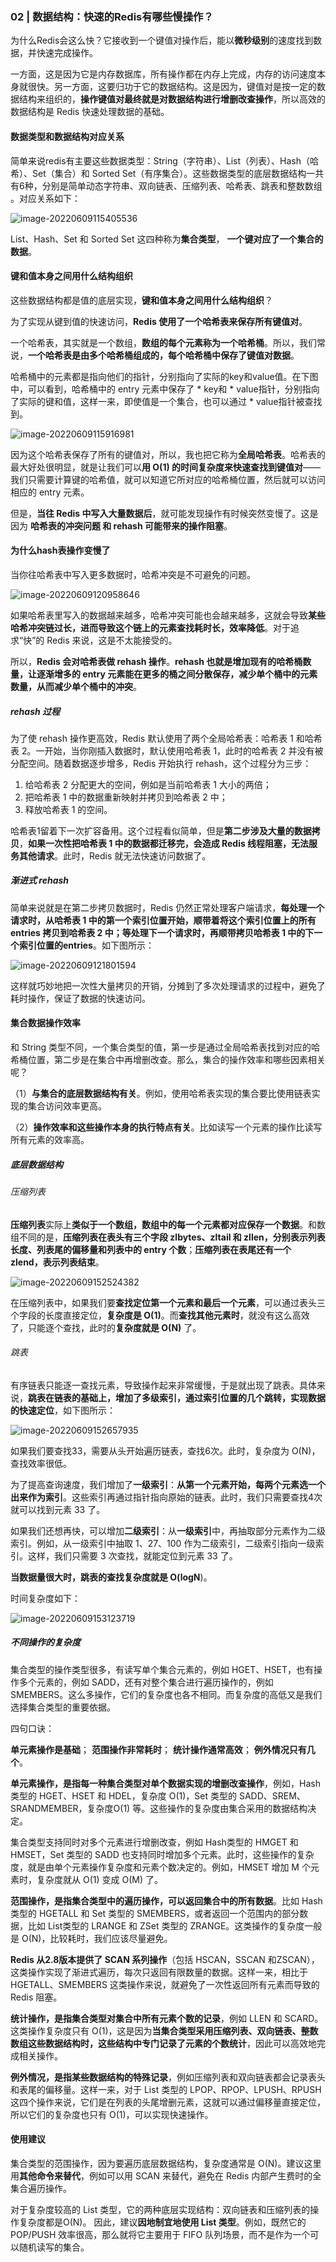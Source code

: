 ### 02 | 数据结构：快速的Redis有哪些慢操作？  

为什么Redis会这么快？它接收到一个键值对操作后，能以**微秒级别**的速度找到数据，并快速完成操作。  

一方面，这是因为它是内存数据库，所有操作都在内存上完成，内存的访问速度本身就很快。另一方面，这要归功于它的数据结构。这是因为，键值对是按一定的数据结构来组织的，**操作键值对最终就是对数据结构进行增删改查操作**，所以高效的数据结构是 Redis 快速处理数据的基础。  

#### 数据类型和数据结构对应关系

简单来说redis有主要这些数据类型：String（字符串）、List（列表）、Hash（哈希）、Set（集合）和 Sorted Set（有序集合）。这些数据类型的底层数据结构一共有6种，分别是简单动态字符串、双向链表、压缩列表、哈希表、跳表和整数数组 。对应关系如下：

![image-20220609115405536](media/images/image-20220609115405536.png)

List、Hash、Set 和 Sorted Set  这四种称为**集合类型**， **一个键对应了一个集合的数据**。

#### 键和值本身之间用什么结构组织

这些数据结构都是值的底层实现，**键和值本身之间用什么结构组织**？

为了实现从键到值的快速访问，**Redis 使用了一个哈希表来保存所有键值对**。

一个哈希表，其实就是一个数组，**数组的每个元素称为一个哈希桶**。所以，我们常说，**一个哈希表是由多个哈希桶组成的，每个哈希桶中保存了键值对数据**。  

哈希桶中的元素都是指向他们的指针，分别指向了实际的key和value值。在下图中，可以看到，哈希桶中的 entry 元素中保存了 * key和 * value指针，分别指向了实际的键和值，这样一来，即使值是一个集合，也可以通过 * value指针被查找到。

![image-20220609115916981](media/images/image-20220609115916981.png)

因为这个哈希表保存了所有的键值对，所以，我也把它称为**全局哈希表**。哈希表的最大好处很明显，就是让我们可以**用 O(1) 的时间复杂度来快速查找到键值对**——我们只需要计算键的哈希值，就可以知道它所对应的哈希桶位置，然后就可以访问相应的 entry 元素。

但是，**当往 Redis 中写入大量数据后**，就可能发现操作有时候突然变慢了。这是因为 **哈希表的冲突问题 和 rehash 可能带来的操作阻塞**。

#### 为什么hash表操作变慢了 

当你往哈希表中写入更多数据时，哈希冲突是不可避免的问题。  

![image-20220609120958646](media/images/image-20220609120958646.png)

如果哈希表里写入的数据越来越多，哈希冲突可能也会越来越多，这就会导致**某些哈希冲突链过长，进而导致这个链上的元素查找耗时长，效率降低**。对于追求“快”的 Redis 来说，这是不太能接受的。  

所以，**Redis 会对哈希表做 rehash 操作**。**rehash 也就是增加现有的哈希桶数量，让逐渐增多的 entry 元素能在更多的桶之间分散保存，减少单个桶中的元素数量，从而减少单个桶中的冲突**。

##### **rehash 过程**

为了使 rehash 操作更高效，Redis 默认使用了两个全局哈希表：哈希表 1 和哈希表 2。一开始，当你刚插入数据时，默认使用哈希表 1，此时的哈希表 2 并没有被分配空间。随着数据逐步增多，Redis 开始执行 rehash，这个过程分为三步：  

1. 给哈希表 2 分配更大的空间，例如是当前哈希表 1 大小的两倍；
2. 把哈希表 1 中的数据重新映射并拷贝到哈希表 2 中；
3. 释放哈希表 1 的空间。  

哈希表1留着下一次扩容备用。这个过程看似简单，但是**第二步涉及大量的数据拷贝**，**如果一次性把哈希表 1 中的数据都迁移完，会造成 Redis 线程阻塞，无法服务其他请求**。此时，Redis 就无法快速访问数据了。  

##### 渐进式 rehash

简单来说就是在第二步拷贝数据时，Redis 仍然正常处理客户端请求，**每处理一个请求时，从哈希表 1 中的第一个索引位置开始，顺带着将这个索引位置上的所有 entries 拷贝到哈希表 2 中；等处理下一个请求时，再顺带拷贝哈希表 1 中的下一个索引位置的entries**。如下图所示：

![image-20220609121801594](media/images/image-20220609121801594.png)

这样就巧妙地把一次性大量拷贝的开销，分摊到了多次处理请求的过程中，避免了耗时操作，保证了数据的快速访问。

#### 集合数据操作效率

和 String 类型不同，一个集合类型的值，第一步是通过全局哈希表找到对应的哈希桶位置，第二步是在集合中再增删改查。那么，集合的操作效率和哪些因素相关呢？  

（1）**与集合的底层数据结构有关**。例如，使用哈希表实现的集合要比使用链表实现的集合访问效率更高。

（2）**操作效率和这些操作本身的执行特点有关**。比如读写一个元素的操作比读写所有元素的效率高。

##### 底层数据结构

###### 压缩列表

**压缩列表**实际上**类似于一个数组，数组中的每一个元素都对应保存一个数据**。和数组不同的是，**压缩列表在表头有三个字段 zlbytes、zltail 和 zllen，分别表示列表长度、列表尾的偏移量和列表中的 entry 个数**；**压缩列表在表尾还有一个 zlend，表示列表结束**。

![image-20220609152524382](media/images/image-20220609152524382.png)

在压缩列表中，如果我们要**查找定位第一个元素和最后一个元素**，可以通过表头三个字段的长度直接定位，**复杂度是 O(1)**。而**查找其他元素时**，就没有这么高效了，只能逐个查找，此时的**复杂度就是 O(N)** 了。

###### 跳表

有序链表只能逐一查找元素，导致操作起来非常缓慢，于是就出现了跳表。具体来说，**跳表在链表的基础上，增加了多级索引，通过索引位置的几个跳转，实现数据的快速定位**，如下图所示：  

![image-20220609152657935](media/images/image-20220609152657935.png)

如果我们要查找33，需要从头开始遍历链表，查找6次。此时，复杂度为 O(N)，查找效率很低。

为了提高查询速度，我们增加了**一级索引**：**从第一个元素开始，每两个元素选一个出来作为索引**。这些索引再通过指针指向原始的链表。此时，我们只需要查找4次就可以找到元素 33 了。

如果我们还想再快，可以增加**二级索引**：从**一级索引**中，再抽取部分元素作为二级索引。例如，从一级索引中抽取 1、27、100 作为二级索引，二级索引指向一级索引。这样，我们只需要 3 次查找，就能定位到元素 33 了。

**当数据量很大时，跳表的查找复杂度就是 O(logN**)。  

时间复杂度如下：

![image-20220609153123719](media/images/image-20220609153123719.png)

##### 不同操作的复杂度

集合类型的操作类型很多，有读写单个集合元素的，例如 HGET、HSET，也有操作多个元素的，例如 SADD，还有对整个集合进行遍历操作的，例如 SMEMBERS。这么多操作，它们的复杂度也各不相同。而复杂度的高低又是我们选择集合类型的重要依据。

四句口诀：

**单元素操作是基础**；
**范围操作非常耗时**；
**统计操作通常高效**；
**例外情况只有几个**。  

**单元素操作，是指每一种集合类型对单个数据实现的增删改查操作**，例如，Hash 类型的 HGET、HSET 和 HDEL，复杂度 O(1)，Set 类型的 SADD、SREM、SRANDMEMBER，复杂度O(1) 等。这些操作的复杂度由集合采用的数据结构决定。

集合类型支持同时对多个元素进行增删改查，例如 Hash类型的 HMGET 和 HMSET，Set 类型的 SADD 也支持同时增加多个元素。此时，这些操作的复杂度，就是由单个元素操作复杂度和元素个数决定的。例如，HMSET 增加 M 个元素时，复杂度就从 O(1) 变成 O(M) 了。

**范围操作，是指集合类型中的遍历操作，可以返回集合中的所有数据**。比如 Hash类型的 HGETALL 和 Set 类型的 SMEMBERS，或者返回一个范围内的部分数据，比如 List类型的 LRANGE 和 ZSet 类型的 ZRANGE。这类操作的复杂度一般是 O(N)，比较耗时，我们应该尽量避免。

**Redis 从2.8版本提供了 SCAN 系列操作**（包括 HSCAN，SSCAN 和ZSCAN），这类操作实现了渐进式遍历，每次只返回有限数量的数据。这样一来，相比于HGETALL、SMEMBERS 这类操作来说，就避免了一次性返回所有元素而导致的 Redis 阻塞。  

**统计操作，是指集合类型对集合中所有元素个数的记录**，例如 LLEN 和 SCARD。这类操作复杂度只有 O(1)，这是因为**当集合类型采用压缩列表、双向链表、整数数组这些数据结构时，这些结构中专门记录了元素的个数统计**，因此可以高效地完成相关操作。

**例外情况，是指某些数据结构的特殊记录**，例如压缩列表和双向链表都会记录表头和表尾的偏移量。这样一来，对于 List 类型的 LPOP、RPOP、LPUSH、RPUSH 这四个操作来说，它们是在列表的头尾增删元素，这就可以通过偏移量直接定位，所以它们的复杂度也只有 O(1)，可以实现快速操作。

#### 使用建议

集合类型的范围操作，因为要遍历底层数据结构，复杂度通常是 O(N)。建议这里用**其他命令来替代**，例如可以用 SCAN 来替代，避免在 Redis 内部产生费时的全集合遍历操作。

对于复杂度较高的 List 类型，它的两种底层实现结构：双向链表和压缩列表的操作复杂度都是O(N)。  因此，建议**因地制宜地使用 List  类型**。例如，既然它的 POP/PUSH 效率很高，那么就将它主要用于 FIFO 队列场景，而不是作为一个可以随机读写的集合。

